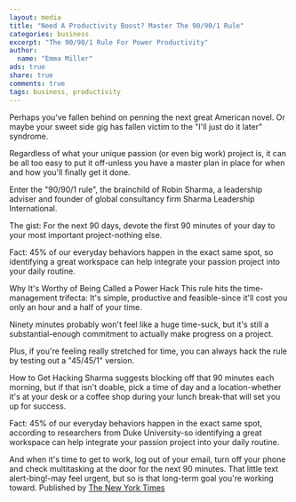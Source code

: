 ```yaml
---
layout: media
title: "Need A Productivity Boost? Master The 90/90/1 Rule"
categories: business
excerpt: "The 90/90/1 Rule For Power Productivity"
author: 
  name: "Emma Miller"
ads: true
share: true
comments: true
tags: business, productivity
---
```


Perhaps you've fallen behind on penning the next great American novel. Or maybe your sweet side gig has fallen victim to the "I'll just do it later" syndrome.

Regardless of what your unique passion (or even big work) project is, it can be all too easy to put it off-unless you have a master plan in place for when and how you'll finally get it done.

Enter the "90/90/1 rule", the brainchild of Robin Sharma, a leadership adviser and founder of global consultancy firm Sharma Leadership International.

The gist: For the next 90 days, devote the first 90 minutes of your day to your most important project-nothing else.

Fact: 45% of our everyday behaviors happen in the exact same spot, so identifying a great workspace can help integrate your passion project into your daily routine.

Why It's Worthy of Being Called a Power Hack This rule hits the time-management trifecta: It's simple, productive and feasible-since it'll cost you only an hour and a half of your time.

Ninety minutes probably won't feel like a huge time-suck, but it's still a substantial-enough commitment to actually make progress on a project.

Plus, if you're feeling really stretched for time, you can always hack the rule by testing out a "45/45/1" version.

How to Get Hacking Sharma suggests blocking off that 90 minutes each morning, but if that isn't doable, pick a time of day and a location-whether it's at your desk or a coffee shop during your lunch break-that will set you up for success.

Fact: 45% of our everyday behaviors happen in the exact same spot, according to researchers from Duke University-so identifying a great workspace can help integrate your passion project into your daily routine.

And when it's time to get to work, log out of your email, turn off your phone and check multitasking at the door for the next 90 minutes. That little text alert-bing!-may feel urgent, but so is that long-term goal you're working toward.
Published by [The New York Times](http://www.learnvest.com/2014/09/power-hack-of-the-week-the-90901-rule-for-power-productivity/)
